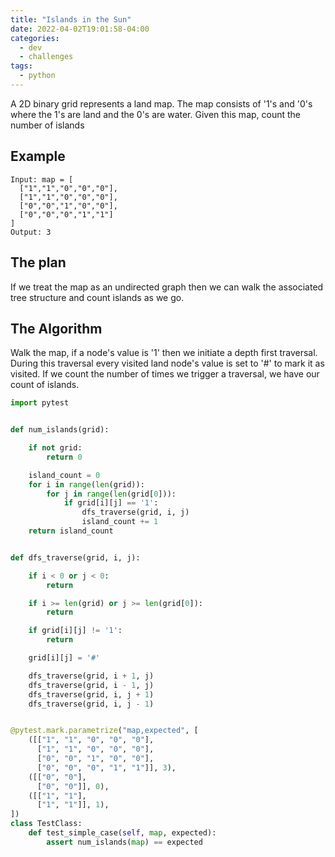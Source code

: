 ```yaml
---
title: "Islands in the Sun"
date: 2022-04-02T19:01:58-04:00
categories:
  - dev
  - challenges
tags:
  - python
---
```


A 2D binary grid represents a land map. The map consists of '1's and '0's where the 1's are land and the 0's are water. Given this map, count the number of islands

## Example

```
Input: map = [
  ["1","1","0","0","0"],
  ["1","1","0","0","0"],
  ["0","0","1","0","0"],
  ["0","0","0","1","1"]
]
Output: 3
```

## The plan

If we treat the map as an undirected graph then we can walk the associated tree structure and count islands as we go.

## The Algorithm

Walk the map, if a node's value is '1' then we initiate a depth first traversal. During this traversal every visited land node's value is set to '#' to mark it as visited. If we count the number of times we trigger a traversal, we have our count of islands.

``` python
import pytest


def num_islands(grid):

    if not grid:
        return 0

    island_count = 0
    for i in range(len(grid)):
        for j in range(len(grid[0])):
            if grid[i][j] == '1':
                dfs_traverse(grid, i, j)
                island_count += 1
    return island_count


def dfs_traverse(grid, i, j):

    if i < 0 or j < 0:
        return

    if i >= len(grid) or j >= len(grid[0]):
        return

    if grid[i][j] != '1':
        return

    grid[i][j] = '#'

    dfs_traverse(grid, i + 1, j)
    dfs_traverse(grid, i - 1, j)
    dfs_traverse(grid, i, j + 1)
    dfs_traverse(grid, i, j - 1)


@pytest.mark.parametrize("map,expected", [
    ([["1", "1", "0", "0", "0"],
      ["1", "1", "0", "0", "0"],
      ["0", "0", "1", "0", "0"],
      ["0", "0", "0", "1", "1"]], 3),
    ([["0", "0"],
      ["0", "0"]], 0),
    ([["1", "1"],
      ["1", "1"]], 1),
])
class TestClass:
    def test_simple_case(self, map, expected):
        assert num_islands(map) == expected
```

